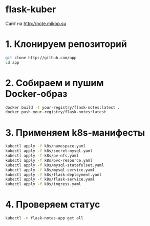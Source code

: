 # flask-kuber
Сайт на http://note.mikop.su
# 1. Клонируем репозиторий
```bash
git clone http://github.com/app
cd app
```
# 2. Собираем и пушим Docker‑образ
```bash
docker build -t your‑registry/flask-notes:latest .
docker push your‑registry/flask-notes:latest
```

# 3. Применяем k8s‑манифесты
```bash
kubectl apply -f k8s/namespace.yaml
kubectl apply -f k8s/secret-mysql.yaml
kubectl apply -f k8s/pv-nfs.yaml
kubectl apply -f k8s/pvc-resource.yaml
kubectl apply -f k8s/mysql-statefulset.yaml
kubectl apply -f k8s/mysql-service.yaml
kubectl apply -f k8s/flask-deployment.yaml
kubectl apply -f k8s/flask-service.yaml
kubectl apply -f k8s/ingress.yaml
```
# 4. Проверяем статус
```bash
kubectl -n flask-notes-app get all
```